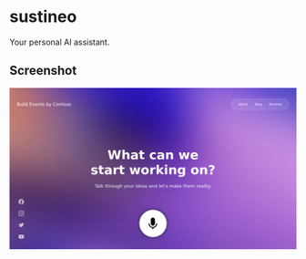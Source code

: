 # sustineo
Your personal AI assistant.

## Screenshot

![Screenshot of sustineo homepage](./docs/images/homepage.png)
